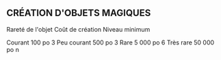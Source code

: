 ## CRÉATION D'OBJETS MAGIQUES

Rareté de l'objet Coût de création Niveau minimum

Courant 100 po 3
Peu courant 500 po 3
Rare 5 000 po 6
Très rare 50 000 po n
